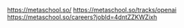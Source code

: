 
https://metaschool.so/
https://metaschool.so/tracks/openai
https://metaschool.so/careers?jobId=4dntZZKWZixh
